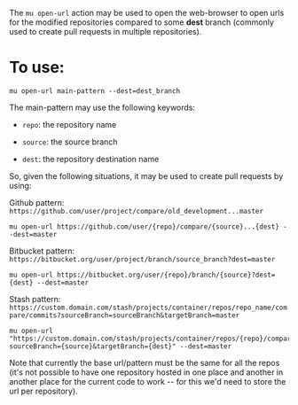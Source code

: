 The `mu open-url` action may be used to open the web-browser to open urls for the modified repositories compared to some **dest** branch
(commonly used to create pull requests in multiple repositories).

To use:
========

`mu open-url main-pattern --dest=dest_branch`

The main-pattern may use the following keywords:

* `repo`: the repository name

* `source`: the source branch

* `dest`: the repository destination name


So, given the following situations, it may be used to create pull requests by using:

Github pattern: `https://github.com/user/project/compare/old_development...master`

    mu open-url https://github.com/user/{repo}/compare/{source}...{dest} --dest=master

Bitbucket pattern: `https://bitbucket.org/user/project/branch/source_branch?dest=master`

    mu open-url https://bitbucket.org/user/{repo}/branch/{source}?dest={dest} --dest=master

Stash pattern: `https://custom.domain.com/stash/projects/container/repos/repo_name/compare/commits?sourceBranch=sourceBranch&targetBranch=master`

    mu open-url "https://custom.domain.com/stash/projects/container/repos/{repo}/compare/commits?sourceBranch={source}&targetBranch={dest}" --dest=master

Note that currently the base url/pattern must be the same for all the repos (it's not possible
to have one repository hosted in one place and another in another place for the current code
to work -- for this we'd need to store the url per repository).